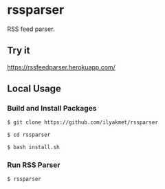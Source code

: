 # rssparser
RSS feed parser.

## Try it
https://rssfeedparser.herokuapp.com/

## Local Usage

### Build and Install Packages
```bash
$ git clone https://github.com/ilyakmet/rssparser
```

```bash
$ cd rssparser
```

```bash
$ bash install.sh
```

### Run RSS Parser
```bash
$ rssparser
```

